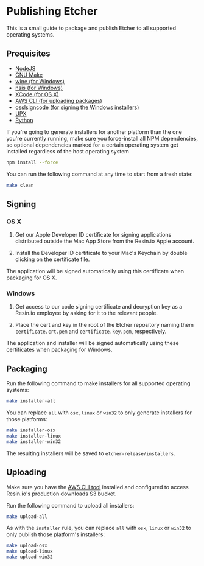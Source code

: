 Publishing Etcher
=================

This is a small guide to package and publish Etcher to all supported operating systems.

Prequisites
-----------

- [NodeJS](https://nodejs.org)
- [GNU Make](https://www.gnu.org/software/make/)
- [wine (for Windows)](https://www.winehq.org)
- [nsis (for Windows)](http://nsis.sourceforge.net/Main_Page)
- [XCode (for OS X)](https://developer.apple.com/xcode://developer.apple.com/xcode/)
- [AWS CLI (for uploading packages)](https://aws.amazon.com/cli://aws.amazon.com/cli/)
- [osslsigncode (for signing the Windows installers)](https://sourceforge.net/projects/osslsigncode/)
- [UPX](http://upx.sourceforge.net)
- [Python](https://www.python.org)

If you're going to generate installers for another platform than the one you're currently running, make sure you force-install all NPM dependencies, so optional dependencies marked for a certain operating system get installed regardless of the host operating system

```sh
npm install --force
```

You can run the following command at any time to start from a fresh state:

```sh
make clean
```

Signing
-------

### OS X

1. Get our Apple Developer ID certificate for signing applications distributed outside the Mac App Store from the Resin.io Apple account.

2. Install the Developer ID certificate to your Mac's Keychain by double clicking on the certificate file.

The application will be signed automatically using this certificate when packaging for OS X.

### Windows

1. Get access to our code signing certificate and decryption key as a Resin.io employee by asking for it to the relevant people.

2. Place the cert and key in the root of the Etcher repository naming them `certificate.crt.pem` and `certificate.key.pem`, respectively.

The application and installer will be signed automatically using these certificates when packaging for Windows.

Packaging
---------

Run the following command to make installers for all supported operating systems:

```sh
make installer-all
```

You can replace `all` with `osx`, `linux` or `win32` to only generate installers for those platforms:

```sh
make installer-osx
make installer-linux
make installer-win32
```

The resulting installers will be saved to `etcher-release/installers`.

Uploading
---------

Make sure you have the [AWS CLI tool](https://aws.amazon.com/cli://aws.amazon.com/cli/) installed and configured to access Resin.io's production downloads S3 bucket.

Run the following command to upload all installers:

```sh
make upload-all
```

As with the `installer` rule, you can replace `all` with `osx`, `linux` or `win32` to only publish those platform's installers:

```sh
make upload-osx
make upload-linux
make upload-win32
```
